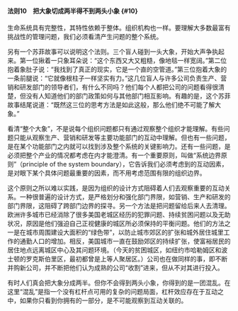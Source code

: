 #### 法则10　把大象切成两半得不到两头小象 {#10}

生命系统具有完整性，其特性依赖于整体。组织机构也一样。要理解大多数最富有挑战性的管理问题，我们必须看清产生问题的整个系统。

另有一个苏菲故事可以说明这个法则。三个盲人碰到一头大象，开始大声争执起来。第一位揪着一只象耳朵说：“这个东西又大又粗糙，像地毯一样宽阔。”第二位抱着象肚子说：“我找到了真正的现实，它是一个直的空管道。”第三位抱着大象的一条前腿说：“它就像根柱子一样坚实有力。”这几位盲人与许多公司负责生产、营销和研发部门的领导者们，有什么不同吗？他们每个人都把公司的问题看得很清楚，但没有人知道他们的部门政策如何与其他部门相互影响。有趣的是，这个苏菲故事结尾说道：“既然这三位的思考方法是如此这般，那么他们绝不可能了解大象。”

看清“整个大象”，不是说每个组织问题都只有通过观察整个组织才能理解。有些问题只能从观察生产、营销和研发等主要功能部门的互动中理解。但也有一些问题，是在某个功能部门之内就可以找到涉及整个系统的关键影响力。还有一些问题，是必须把整个产业的情况都考虑在内才能澄清。有一个重要原则，叫做“系统边界原则”（principle of the system boundary），它告诉我们必须考虑到的互动因素，是对眼下某个具体问题最重要的因素，而不用考虑范围有限的组织边界。

这个原则之所以难以实践，是因为组织的设计方式阻碍着人们去观察重要的互动关系。一种很普遍的设计方式，是严格划分和强化部门界限，如营销、生产和研发的部门界限，这阻碍了跨部门边界的探寻。另一个方法是把问题留给后来人去清理。欧洲许多城市已经消除了很多美国老城区经历的犯罪问题、持续贫困问题以及无助状况，原因是他们强迫自己正视健康的城区所必须保持的平衡问题。他们的方法之一是在城市周围建设大面积的“绿色带”，以防止城市郊区的扩张和城外居住城里工作的通勤人口的增加。相反，美国城市一直在鼓励郊区的持续扩张，使富裕居民的居住地点远离城区中心及其问题环境。（今天的贫困城区，如纽约市哈勒姆区和波士顿的罗克斯伯里区，最初都曾是上等人聚居区。）公司也在做同样的事，即不断并购新公司，并不断把他们认为成熟的公司“收割”进来，但从不对其进行投入。

有时人们真会把大象分成两半。但你不会得到两头小象，你得到的是一团混乱。在这里“混乱”是指一个没有杠杆点可用的复杂的问题局面，杠杆效应存在于互动之中，如果你只看到你拥有的一部分，是不可能观察到互动关联的。